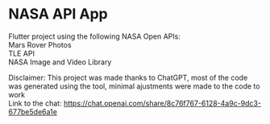 # NASA API App      
    
Flutter project using the following NASA Open APIs:         
Mars Rover Photos          
TLE API           
NASA Image and Video Library    
      
Disclaimer: This project was made thanks to ChatGPT, most of the code was generated using the tool, minimal ajustments were made to the code to work           
Link to the chat: https://chat.openai.com/share/8c76f767-6128-4a9c-9dc3-677be5de6a1e
